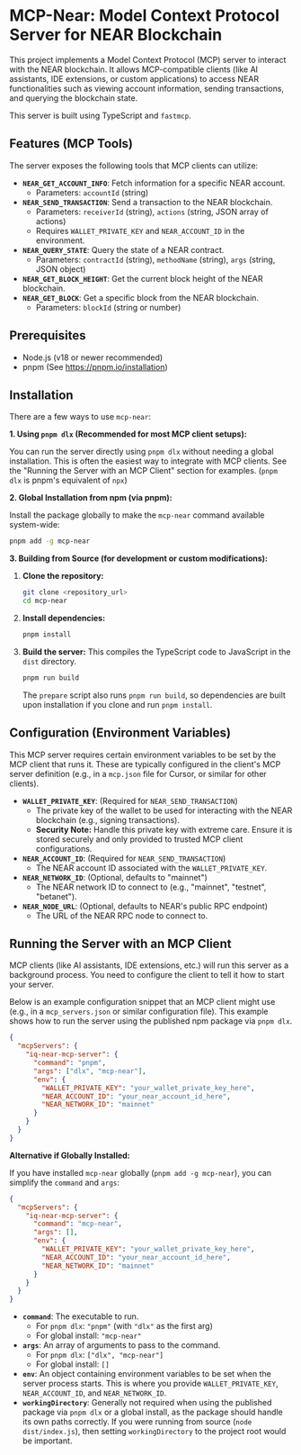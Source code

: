 # MCP-Near: Model Context Protocol Server for NEAR Blockchain

This project implements a Model Context Protocol (MCP) server to interact with the NEAR blockchain. It allows MCP-compatible clients (like AI assistants, IDE extensions, or custom applications) to access NEAR functionalities such as viewing account information, sending transactions, and querying the blockchain state.

This server is built using TypeScript and `fastmcp`.

## Features (MCP Tools)

The server exposes the following tools that MCP clients can utilize:

- **`NEAR_GET_ACCOUNT_INFO`**: Fetch information for a specific NEAR account.
  - Parameters: `accountId` (string)
- **`NEAR_SEND_TRANSACTION`**: Send a transaction to the NEAR blockchain.
  - Parameters: `receiverId` (string), `actions` (string, JSON array of actions)
  - Requires `WALLET_PRIVATE_KEY` and `NEAR_ACCOUNT_ID` in the environment.
- **`NEAR_QUERY_STATE`**: Query the state of a NEAR contract.
  - Parameters: `contractId` (string), `methodName` (string), `args` (string, JSON object)
- **`NEAR_GET_BLOCK_HEIGHT`**: Get the current block height of the NEAR blockchain.
- **`NEAR_GET_BLOCK`**: Get a specific block from the NEAR blockchain.
  - Parameters: `blockId` (string or number)

## Prerequisites

- Node.js (v18 or newer recommended)
- pnpm (See <https://pnpm.io/installation>)

## Installation

There are a few ways to use `mcp-near`:

**1. Using `pnpm dlx` (Recommended for most MCP client setups):**

You can run the server directly using `pnpm dlx` without needing a global installation. This is often the easiest way to integrate with MCP clients. See the "Running the Server with an MCP Client" section for examples.
(`pnpm dlx` is pnpm's equivalent of `npx`)

**2. Global Installation from npm (via pnpm):**

Install the package globally to make the `mcp-near` command available system-wide:

```bash
pnpm add -g mcp-near
```

**3. Building from Source (for development or custom modifications):**

1.  **Clone the repository:**

    ```bash
    git clone <repository_url>
    cd mcp-near
    ```

2.  **Install dependencies:**

    ```bash
    pnpm install
    ```

3.  **Build the server:**
    This compiles the TypeScript code to JavaScript in the `dist` directory.

    ```bash
    pnpm run build
    ```

    The `prepare` script also runs `pnpm run build`, so dependencies are built upon installation if you clone and run `pnpm install`.

## Configuration (Environment Variables)

This MCP server requires certain environment variables to be set by the MCP client that runs it. These are typically configured in the client's MCP server definition (e.g., in a `mcp.json` file for Cursor, or similar for other clients).

- **`WALLET_PRIVATE_KEY`**: (Required for `NEAR_SEND_TRANSACTION`)
  - The private key of the wallet to be used for interacting with the NEAR blockchain (e.g., signing transactions).
  - **Security Note:** Handle this private key with extreme care. Ensure it is stored securely and only provided to trusted MCP client configurations.
- **`NEAR_ACCOUNT_ID`**: (Required for `NEAR_SEND_TRANSACTION`)
  - The NEAR account ID associated with the `WALLET_PRIVATE_KEY`.
- **`NEAR_NETWORK_ID`**: (Optional, defaults to "mainnet")
  - The NEAR network ID to connect to (e.g., "mainnet", "testnet", "betanet").
- **`NEAR_NODE_URL`**: (Optional, defaults to NEAR's public RPC endpoint)
  - The URL of the NEAR RPC node to connect to.

## Running the Server with an MCP Client

MCP clients (like AI assistants, IDE extensions, etc.) will run this server as a background process. You need to configure the client to tell it how to start your server.

Below is an example configuration snippet that an MCP client might use (e.g., in a `mcp_servers.json` or similar configuration file). This example shows how to run the server using the published npm package via `pnpm dlx`.

```json
{
  "mcpServers": {
    "iq-near-mcp-server": {
      "command": "pnpm",
      "args": ["dlx", "mcp-near"],
      "env": {
        "WALLET_PRIVATE_KEY": "your_wallet_private_key_here",
        "NEAR_ACCOUNT_ID": "your_near_account_id_here",
        "NEAR_NETWORK_ID": "mainnet"
      }
    }
  }
}
```

**Alternative if Globally Installed:**

If you have installed `mcp-near` globally (`pnpm add -g mcp-near`), you can simplify the `command` and `args`:

```json
{
  "mcpServers": {
    "iq-near-mcp-server": {
      "command": "mcp-near",
      "args": [],
      "env": {
        "WALLET_PRIVATE_KEY": "your_wallet_private_key_here",
        "NEAR_ACCOUNT_ID": "your_near_account_id_here",
        "NEAR_NETWORK_ID": "mainnet"
      }
    }
  }
}
```

- **`command`**: The executable to run.
  - For `pnpm dlx`: `"pnpm"` (with `"dlx"` as the first arg)
  - For global install: `"mcp-near"`
- **`args`**: An array of arguments to pass to the command.
  - For `pnpm dlx`: `["dlx", "mcp-near"]`
  - For global install: `[]`
- **`env`**: An object containing environment variables to be set when the server process starts. This is where you provide `WALLET_PRIVATE_KEY`, `NEAR_ACCOUNT_ID`, and `NEAR_NETWORK_ID`.
- **`workingDirectory`**: Generally not required when using the published package via `pnpm dlx` or a global install, as the package should handle its own paths correctly. If you were running from source (`node dist/index.js`), then setting `workingDirectory` to the project root would be important.
